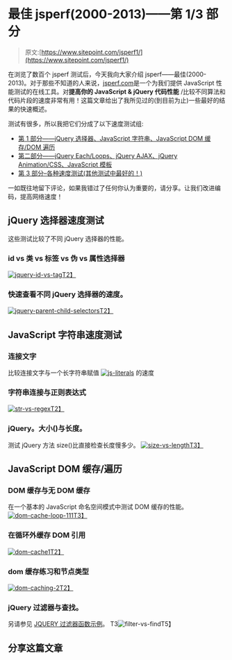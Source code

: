 # 最佳 jsperf(2000-2013)——第 1/3 部分

> 原文:[https://www.sitepoint.com/jsperf1/](https://www.sitepoint.com/jsperf1/)

在浏览了数百个 jsperf 测试后，今天我向大家介绍 jsperf——最佳(2000-2013)。对于那些不知道的人来说，[jsperf.com](http://jsperf.com)是一个为我们提供 JavaScript 性能测试的在线工具。对**提高你的 JavaScript & jQuery 代码性能** /比较不同算法和代码片段的速度非常有用！这篇文章给出了我所见过的(到目前为止)一些最好的结果的快速概述。

测试有很多，所以我把它们分成了以下速度测试组:

*   [第 1 部分——jQuery 选择器、JavaScript 字符串、JavaScript DOM 缓存/DOM 遍历](http://www.jquery4u.com/testing/jsperf1/)
*   [第二部分——jQuery Each/Loops、jQuery AJAX、jQuery Animation/CSS、JavaScript 模板](http://www.jquery4u.com/testing/jsperf2/)
*   [第 3 部分–各种速度测试(其他测试中最好的！)](http://www.jquery4u.com/testing/jsperf3/)

一如既往地留下评论，如果我错过了任何你认为重要的，请分享。让我们改进编码，提高网络速度！

## jQuery 选择器速度测试

这些测试比较了不同 jQuery 选择器的性能。

### id vs 类 vs 标签 vs 伪 vs 属性选择器

[![jquery-id-vs-tag](../Images/c4ea2ccea1366b6fc956f420b4baa302.png)T2】](http://jsperf.com/id-vs-class-vs-tag-selectors/2)

### 快速查看不同 jQuery 选择器的速度。

[![jquery-parent-child-selectors](../Images/1c0def9f7db5377afff46df3842d19c8.png)T2】](http://jsperf.com/jquery-selectors-context/2)

## JavaScript 字符串速度测试

### 连接文字

比较连接文字与一个长字符串赋值
[![js-literals](../Images/a51acad4bfb46fa1baa0fd6118d6d8de.png)](http://jsperf.com/literalconcat) 的速度

### 字符串连接与正则表达式

[![str-vs-regex](../Images/40daa38ba53cee366466f0989b77bad0.png)T2】](http://jsperf.com/strvsregex)

### jQuery。大小()与长度。

测试 jQuery 方法 size()比直接检查长度慢多少。
[![size-vs-length](../Images/c846731b34aa3010ba0f32d721452ab8.png)T3】](http://jsperf.com/size-vs-length)

## JavaScript DOM 缓存/遍历

### DOM 缓存与无 DOM 缓存

在一个基本的 JavaScript 命名空间模式中测试 DOM 缓存的性能。
[![dom-cache-loop-111](../Images/90e39e50bf30d569d298933c94c1a6ae.png)T3】](http://jsperf.com/dom-caching-namespace/5)

### 在循环外缓存 DOM 引用

[![dom-cache1](../Images/e292cd4b6b920fe44a25809a991bd59c.png)T2】](http://jsperf.com/sw-loop-cache)

### dom 缓存练习和节点类型

[![dom-caching-2](../Images/3d06b7a05f164ce093627a88b22d30f9.png)T2】](http://jsperf.com/dom-caching-excercise)

### jQuery 过滤器与查找。

另请参见 [JQUERY 过滤器函数示例](http://www.jquery4u.com/jquery-functions/jquery-filter-function/)。
T3![filter-vs-find](../Images/3f1c02aa754cc133f41b9508a3ce2aab.png)T5】

## 分享这篇文章